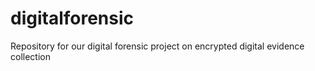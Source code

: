 digitalforensic
===============

Repository for our digital forensic project on encrypted digital evidence collection
